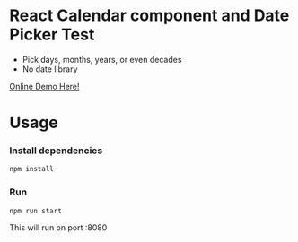 # React Calendar component and Date Picker Test

- Pick days, months, years, or even decades
- No date library

[Online Demo Here!](https://stackblitz.com/~/github.com/luckyboy07/react-app-calendar)

# Usage

### Install dependencies

```bash
npm install
```

### Run

```bash
npm run start
```

This will run on port :8080
